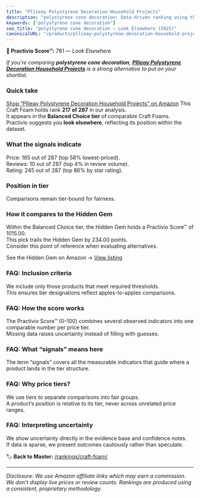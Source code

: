 ```yaml
---
title: "Pllieay Polystyrene Decoration Household Projects"
description: "polystyrene cone decoration: Data-driven ranking using the Practivio Score™. Positioned by quality, value, demand, findability, momentum."
keywords: ["polystyrene cone decoration"]
seo_title: "polystyrene cone decoration — Look Elsewhere (2025)"
canonicalURL: "/products/pllieay-polystyrene-decoration-household-projects-B07P6WDN3X/"
---
```


**🚫 Practivio Score™:** 781 — _Look Elsewhere_


*If you're comparing **polystyrene cone decoration**, **[Pllieay Polystyrene Decoration Household Projects](https://www.amazon.com/dp/B07P6WDN3X?tag=practivio-20)** is a strong alternative to put on your shortlist.*
### Quick take
[Shop “Pllieay Polystyrene Decoration Household Projects” on Amazon](https://www.amazon.com/dp/B07P6WDN3X?tag=practivio-20)
This Craft Foam holds rank **217 of 287** in our analysis.  
It appears in the **Balanced Choice tier** of comparable Craft Foams.  
Practivio suggests you **look elsewhere**, reflecting its position within the dataset.

### What the signals indicate
Price: 165 out of 287 (top 58% lowest-priced).  
Reviews: 10 out of 287 (top 4% in review volume).  
Rating: 245 out of 287 (top 86% by star rating).  

### Position in tier
Comparisons remain tier-bound for fairness.

### How it compares to the Hidden Gem
Within the Balanced Choice tier, the Hidden Gem holds a Practivio Score™ of 1015.00.  
This pick trails the Hidden Gem by 234.00 points.  
Consider this point of reference when evaluating alternatives.  

See the Hidden Gem on Amazon → [View listing](https://www.amazon.com/dp/B0927HTJ6B?tag=practivio-20)

### FAQ: Inclusion criteria
We include only those products that meet required thresholds.  
This ensures tier designations reflect apples-to-apples comparisons.

### FAQ: How the score works
The Practivio Score™ (0–100) combines several observed indicators into one comparable number per price tier.  
Missing data raises uncertainty instead of filling with guesses.

### FAQ: What “signals” means here
The term “signals” covers all the measurable indicators that guide where a product lands in the tier structure.

### FAQ: Why price tiers?
We use tiers to separate comparisons into fair groups.  
A product’s position is relative to its tier, never across unrelated price ranges.

### FAQ: Interpreting uncertainty
We show uncertainty directly in the evidence base and confidence notes.  
If data is sparse, we present outcomes cautiously rather than speculate.


🏷️ **Back to Master:** [/rankings/craft-foam/](/rankings/craft-foam/)

---
_Disclosure: We use Amazon affiliate links which may earn a commission. We don’t display live prices or review counts. Rankings are produced using a consistent, proprietary methodology._
